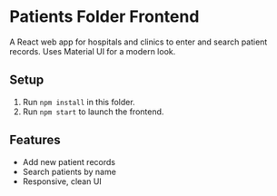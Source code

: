 # Patients Folder Frontend

A React web app for hospitals and clinics to enter and search patient records. Uses Material UI for a modern look.

## Setup

1. Run `npm install` in this folder.
2. Run `npm start` to launch the frontend.

## Features
- Add new patient records
- Search patients by name
- Responsive, clean UI
